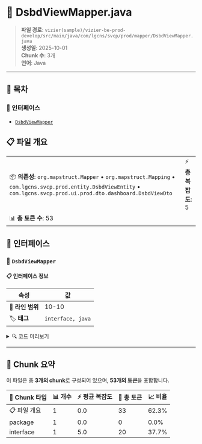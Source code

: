 # 📄 DsbdViewMapper.java

> **파일 경로**: `vizier(sample)/vizier-be-prod-develop/src/main/java/com/lgcns/svcp/prod/mapper/DsbdViewMapper.java`  
> **생성일**: 2025-10-01  
> **Chunk 수**: 3개  
> **언어**: Java
---

## 📑 목차

### 🔌 인터페이스
- [`DsbdViewMapper`](#interface-dsbdviewmapper)


## 📋 파일 개요

| | |
|--|--|
| 📦 **의존성**: `org.mapstruct.Mapper` • `org.mapstruct.Mapping` • `com.lgcns.svcp.prod.entity.DsbdViewEntity` • `com.lgcns.svcp.prod.ui.prod.dto.dashboard.DsbdViewDto` | ⚡ **총 복잡도**: 5 |
| 📊 **총 토큰 수**: 53 |  |




## 🔌 인터페이스

### <a id="interface-dsbdviewmapper"></a>🔌 `DsbdViewMapper`


#### 📋 인터페이스 정보

| 속성 | 값 |
|------|----|
| 📍 **라인 범위** | 10-10 |
| 🏷️ **태그** | `interface, java` |
<details>
<summary>🔍 코드 미리보기</summary>

```java
public interface DsbdViewMapper {
	@Mapping(target = "sortValue", source = "entity.dsbdViewSortNo")
	@Mapping(target = "dsbdViewDscrCntn", source = "entity.dsbdViewDscr")
	DsbdViewDto entityToDto(DsbdViewEntity entity);
}...
```

**Chunk 정보**
- 🆔 **ID**: `9f53366f3fdf`
- 📊 **토큰**: 20

</details>

---




## 🧩 Chunk 요약

이 파일은 총 **3개의 chunk**로 구성되어 있으며, **53개의 토큰**을 포함합니다.

| 🧩 Chunk 타입 | 📊 개수 | ⚡ 평균 복잡도 | 📝 총 토큰 | 📈 비율 |
|---------------|--------|-------------|----------|--------|
| 📋 파일 개요 | 1 | 0.0 | 33 | 62.3% |
| package | 1 | 0.0 | 0 | 0.0% |
| interface | 1 | 5.0 | 20 | 37.7% |

